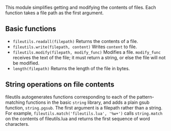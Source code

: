 This module simplifies getting and modifying the contents of files. Each function takes a file path as the first argument. 

## Basic functions

* `fileutils.readall(filepath)`
Returns the contents of a file.
* `fileutils.write(filepath, content)`
Writes `content` to file.
* `fileutils.modify(filepath, modify_func)`
Modifies a file. `modify_func` receives the text of the file; it must return a string, or else the file will not be modified.
* `length(filepath)`
Returns the length of the file in bytes.

## String operations on file contents
fileutils autogenerates functions corresponding to each of the pattern-matching functions in the basic `string` library, and adds a plain gsub function, `string.pgsub`. The first argument is a filepath rather than a string. For example, `fileutils.match('fileutils.lua', '%w+')` calls `string.match` on the contents of fileutils.lua and returns the first sequence of word characters.
